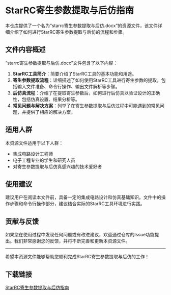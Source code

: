 # StarRC寄生参数提取与后仿指南

本仓库提供了一个名为“starrc寄生参数提取与后仿.docx”的资源文件，该文件详细介绍了如何进行StarRC寄生参数提取与后仿的流程和步骤。

## 文件内容概述

“starrc寄生参数提取与后仿.docx”文件包含了以下内容：

1. **StarRC工具简介**：简要介绍了StarRC工具的基本功能和用途。
2. **寄生参数提取流程**：详细描述了如何使用StarRC工具进行寄生参数的提取，包括输入文件准备、命令行操作、输出文件解析等步骤。
3. **后仿真流程**：介绍了在提取寄生参数后，如何进行后仿真以验证设计的正确性，包括仿真设置、结果分析等。
4. **常见问题与解决方案**：列举了在寄生参数提取与后仿过程中可能遇到的常见问题，并提供了相应的解决方案。

## 适用人群

本资源文件适用于以下人群：

- 集成电路设计工程师
- 电子工程专业的学生和研究人员
- 对寄生参数提取与后仿真感兴趣的技术爱好者

## 使用建议

建议用户在阅读本文件前，具备一定的集成电路设计和仿真基础知识。文件中的操作步骤和命令行操作部分，建议结合实际的StarRC工具环境进行实践。

## 贡献与反馈

如果您在使用过程中发现任何问题或有改进建议，欢迎通过仓库的Issue功能提出。我们非常感谢您的反馈，并将不断完善和更新本资源文件。

---

希望本资源文件能够帮助您顺利完成StarRC寄生参数提取与后仿的工作！

## 下载链接

[StarRC寄生参数提取与后仿指南](https://pan.quark.cn/s/5bb5280b956e)